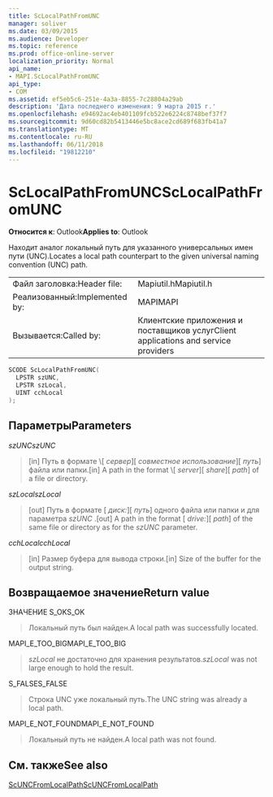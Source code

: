 ```yaml
---
title: ScLocalPathFromUNC
manager: soliver
ms.date: 03/09/2015
ms.audience: Developer
ms.topic: reference
ms.prod: office-online-server
localization_priority: Normal
api_name:
- MAPI.ScLocalPathFromUNC
api_type:
- COM
ms.assetid: ef5eb5c6-251e-4a3a-8855-7c28804a29ab
description: 'Дата последнего изменения: 9 марта 2015 г.'
ms.openlocfilehash: e94692ac4eb401109fcb522e6224c8748bef37f7
ms.sourcegitcommit: 9d60cd82b5413446e5bc8ace2cd689f683fb41a7
ms.translationtype: MT
ms.contentlocale: ru-RU
ms.lasthandoff: 06/11/2018
ms.locfileid: "19812210"
---
```

# <a name="sclocalpathfromunc"></a><span data-ttu-id="01c49-103">ScLocalPathFromUNC</span><span class="sxs-lookup"><span data-stu-id="01c49-103">ScLocalPathFromUNC</span></span>

  
  
<span data-ttu-id="01c49-104">**Относится к**: Outlook</span><span class="sxs-lookup"><span data-stu-id="01c49-104">**Applies to**: Outlook</span></span> 
  
<span data-ttu-id="01c49-105">Находит аналог локальный путь для указанного универсальных имен пути (UNC).</span><span class="sxs-lookup"><span data-stu-id="01c49-105">Locates a local path counterpart to the given universal naming convention (UNC) path.</span></span> 
  
|||
|:-----|:-----|
|<span data-ttu-id="01c49-106">Файл заголовка:</span><span class="sxs-lookup"><span data-stu-id="01c49-106">Header file:</span></span>  <br/> |<span data-ttu-id="01c49-107">Mapiutil.h</span><span class="sxs-lookup"><span data-stu-id="01c49-107">Mapiutil.h</span></span>  <br/> |
|<span data-ttu-id="01c49-108">Реализованный:</span><span class="sxs-lookup"><span data-stu-id="01c49-108">Implemented by:</span></span>  <br/> |<span data-ttu-id="01c49-109">MAPI</span><span class="sxs-lookup"><span data-stu-id="01c49-109">MAPI</span></span>  <br/> |
|<span data-ttu-id="01c49-110">Вызывается:</span><span class="sxs-lookup"><span data-stu-id="01c49-110">Called by:</span></span>  <br/> |<span data-ttu-id="01c49-111">Клиентские приложения и поставщиков услуг</span><span class="sxs-lookup"><span data-stu-id="01c49-111">Client applications and service providers</span></span>  <br/> |
   
```cpp
SCODE ScLocalPathFromUNC(
  LPSTR szUNC,
  LPSTR szLocal,
  UINT cchLocal
);
```

## <a name="parameters"></a><span data-ttu-id="01c49-112">Параметры</span><span class="sxs-lookup"><span data-stu-id="01c49-112">Parameters</span></span>

 <span data-ttu-id="01c49-113">_szUNC_</span><span class="sxs-lookup"><span data-stu-id="01c49-113">_szUNC_</span></span>
  
> <span data-ttu-id="01c49-114">[in] Путь в формате \\[ _сервер_]\[ _совместное использование_]\[ _путь_] файла или папки.</span><span class="sxs-lookup"><span data-stu-id="01c49-114">[in] A path in the format \\[ _server_]\[ _share_]\[ _path_] of a file or directory.</span></span>
    
 <span data-ttu-id="01c49-115">_szLocal_</span><span class="sxs-lookup"><span data-stu-id="01c49-115">_szLocal_</span></span>
  
> <span data-ttu-id="01c49-116">[out] Путь в формате [ _диск:_]\[ _путь_] одного файла или папки и для параметра _szUNC_ .</span><span class="sxs-lookup"><span data-stu-id="01c49-116">[out] A path in the format [ _drive:_]\[ _path_] of the same file or directory as for the  _szUNC_ parameter.</span></span> 
    
 <span data-ttu-id="01c49-117">_cchLocal_</span><span class="sxs-lookup"><span data-stu-id="01c49-117">_cchLocal_</span></span>
  
> <span data-ttu-id="01c49-118">[in] Размер буфера для вывода строки.</span><span class="sxs-lookup"><span data-stu-id="01c49-118">[in] Size of the buffer for the output string.</span></span>
    
## <a name="return-value"></a><span data-ttu-id="01c49-119">Возвращаемое значение</span><span class="sxs-lookup"><span data-stu-id="9">Return value</span></span>

<span data-ttu-id="01c49-120">ЗНАЧЕНИЕ S_OK</span><span class="sxs-lookup"><span data-stu-id="01c49-120">S_OK</span></span>
  
> <span data-ttu-id="01c49-121">Локальный путь был найден.</span><span class="sxs-lookup"><span data-stu-id="01c49-121">A local path was successfully located.</span></span>
    
<span data-ttu-id="01c49-122">MAPI_E_TOO_BIG</span><span class="sxs-lookup"><span data-stu-id="01c49-122">MAPI_E_TOO_BIG</span></span>
  
>  <span data-ttu-id="01c49-123">_szLocal_ не достаточно для хранения результатов.</span><span class="sxs-lookup"><span data-stu-id="01c49-123">_szLocal_ was not large enough to hold the result.</span></span> 
    
<span data-ttu-id="01c49-124">S_FALSE</span><span class="sxs-lookup"><span data-stu-id="01c49-124">S_FALSE</span></span>
  
> <span data-ttu-id="01c49-125">Строка UNC уже локальный путь.</span><span class="sxs-lookup"><span data-stu-id="01c49-125">The UNC string was already a local path.</span></span>
    
<span data-ttu-id="01c49-126">MAPI_E_NOT_FOUND</span><span class="sxs-lookup"><span data-stu-id="01c49-126">MAPI_E_NOT_FOUND</span></span>
  
> <span data-ttu-id="01c49-127">Локальный путь не найден.</span><span class="sxs-lookup"><span data-stu-id="01c49-127">A local path was not found.</span></span>
    
## <a name="see-also"></a><span data-ttu-id="01c49-128">См. также</span><span class="sxs-lookup"><span data-stu-id="01c49-128">See also</span></span>



[<span data-ttu-id="01c49-129">ScUNCFromLocalPath</span><span class="sxs-lookup"><span data-stu-id="01c49-129">ScUNCFromLocalPath</span></span>](scuncfromlocalpath.md)

